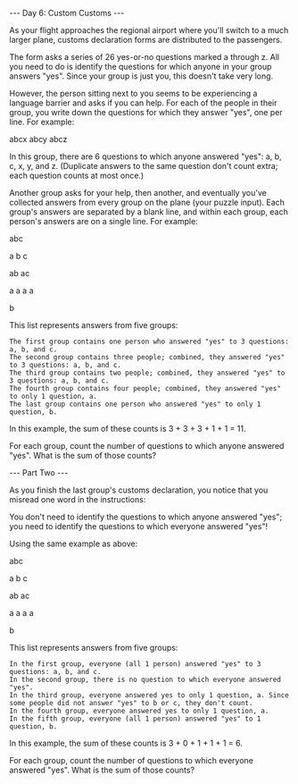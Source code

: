 --- Day 6: Custom Customs ---

As your flight approaches the regional airport where you'll switch to a much larger plane, customs declaration forms are distributed to the passengers.

The form asks a series of 26 yes-or-no questions marked a through z. All you need to do is identify the questions for which anyone in your group answers "yes". Since your group is just you, this doesn't take very long.

However, the person sitting next to you seems to be experiencing a language barrier and asks if you can help. For each of the people in their group, you write down the questions for which they answer "yes", one per line. For example:

abcx
abcy
abcz

In this group, there are 6 questions to which anyone answered "yes": a, b, c, x, y, and z. (Duplicate answers to the same question don't count extra; each question counts at most once.)

Another group asks for your help, then another, and eventually you've collected answers from every group on the plane (your puzzle input). Each group's answers are separated by a blank line, and within each group, each person's answers are on a single line. For example:

abc

a
b
c

ab
ac

a
a
a
a

b

This list represents answers from five groups:

    The first group contains one person who answered "yes" to 3 questions: a, b, and c.
    The second group contains three people; combined, they answered "yes" to 3 questions: a, b, and c.
    The third group contains two people; combined, they answered "yes" to 3 questions: a, b, and c.
    The fourth group contains four people; combined, they answered "yes" to only 1 question, a.
    The last group contains one person who answered "yes" to only 1 question, b.

In this example, the sum of these counts is 3 + 3 + 3 + 1 + 1 = 11.

For each group, count the number of questions to which anyone answered "yes". What is the sum of those counts?


--- Part Two ---

As you finish the last group's customs declaration, you notice that you misread one word in the instructions:

You don't need to identify the questions to which anyone answered "yes"; you need to identify the questions to which everyone answered "yes"!

Using the same example as above:

abc

a
b
c

ab
ac

a
a
a
a

b

This list represents answers from five groups:

    In the first group, everyone (all 1 person) answered "yes" to 3 questions: a, b, and c.
    In the second group, there is no question to which everyone answered "yes".
    In the third group, everyone answered yes to only 1 question, a. Since some people did not answer "yes" to b or c, they don't count.
    In the fourth group, everyone answered yes to only 1 question, a.
    In the fifth group, everyone (all 1 person) answered "yes" to 1 question, b.

In this example, the sum of these counts is 3 + 0 + 1 + 1 + 1 = 6.

For each group, count the number of questions to which everyone answered "yes". What is the sum of those counts?

